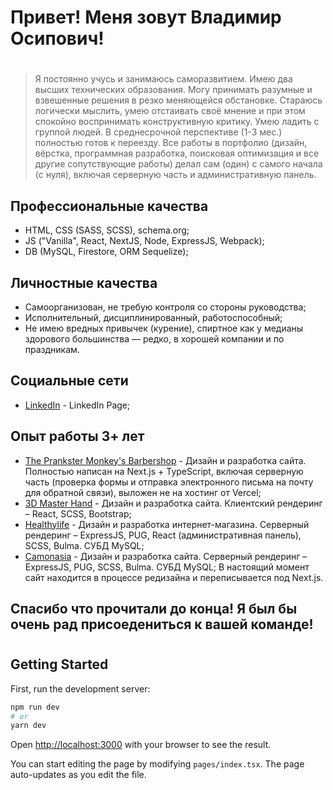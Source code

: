 # Привет! Меня зовут Владимир Осипович!

#

#

> Я постоянно учусь и занимаюсь саморазвитием. Имею два высших технических образования. Могу принимать разумные и взвешенные решения в резко меняющейся обстановке. Стараюсь логически мыслить, умею отстаивать своё мнение и при этом спокойно воспринимать конструктивную критику. Умею ладить с группой людей. В среднесрочной перспективе (1-3 мес.) полностью готов к переезду. Все работы в портфолио (дизайн, вёрстка, программная разработка, поисковая оптимизация и все другие сопутствующие работы) делал сам (один) с самого начала (с нуля), включая серверную часть и административную панель.

## Профессиональные качества

- HTML, CSS (SASS, SCSS), schema.org;
- JS ("Vanilla", React, NextJS, Node, ExpressJS, Webpack);
- DB (MySQL, Firestore, ORM Sequelize);

## Личностные качества

- Самоорганизован, не требую контроля со стороны руководства;
- Исполнительный, дисциплинированный, работоспособный;
- Не имею вредных привычек (курение), спиртное как у медианы здорового большинства — редко, в хорошей компании и по праздникам.

## Социальные сети

- [LinkedIn](https://www.linkedin.com/in/vladimirosipovich/) - LinkedIn Page;

## Опыт работы 3+ лет

- [The Prankster Monkey's Barbershop](https://tpmbarbershop.by/) - Дизайн и разработка сайта. Полностью написан на Next.js + TypeScript, включая серверную часть (проверка формы и отправка электронного письма на почту для обратной связи), выложен не на хостинг от Vercel;
- [3D Master Hand](https://3dmasterhand.by/) - Дизайн и разработка сайта. Клиентский рендеринг – React, SCSS, Bootstrap;
- [Healthylife](https://healthylife.by/) - Дизайн и разработка интернет-магазина. Серверный рендеринг – ExpressJS, PUG, React (административная панель), SCSS, Bulma. СУБД MySQL;
- [Camonasia](https://camonasia.com/) - Дизайн и разработка сайта. Серверный рендеринг – ExpressJS, PUG, SCSS, Bulma. СУБД MySQL; В настоящий момент сайт находится в процессе редизайна и переписывается под Next.js.

## Спасибо что прочитали до конца! Я был бы очень рад присоедениться к вашей команде!

#

#

#

#

#

#

## Getting Started

First, run the development server:

```bash
npm run dev
# or
yarn dev
```

Open [http://localhost:3000](http://localhost:3000) with your browser to see the result.

You can start editing the page by modifying `pages/index.tsx`. The page auto-updates as you edit the file.

